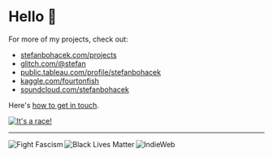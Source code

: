 # Hello 👋

For more of my projects, check out:

- <a rel="me" href="https://stefanbohacek.com/projects/">stefanbohacek.com/projects</a>
- <a rel="me" href="https://glitch.com/@stefan">glitch.com/@stefan</a>
- <a rel="me" href="https://public.tableau.com/profile/stefanbohacek#!/">public.tableau.com/profile/stefanbohacek</a>
- <a rel="me" href="https://www.kaggle.com/fourtonfish">kaggle.com/fourtonfish</a>
- <a rel="me" href="https://soundcloud.com/stefanbohacek">soundcloud.com/stefanbohacek</a>

Here's [how to get in touch](https://stefanbohacek.com/contact/).

[![It's a race!](https://stefanbohacek.com/wp-content/uploads/2019/11/curl-race.gif)](https://stefanbohacek.com/project/node-web-console/)
<hr/>
<a href="https://fightfascism.glitch.me/">
  <img align="left" alt="Fight Fascism" title="Fight fascism! Design by Angus Johnston" src="https://stefanbohacek.com/wp-content/uploads/2020/09/fight-fascism-140px.png">
</a>
<a href="https://blacklivesmatter.com/">
  <img align="left" alt="Black Lives Matter" title="Black Lives Matter logo" src="https://stefanbohacek.com/wp-content/uploads/2020/09/black-lives-matter-140px.png">
</a>
<a href="https://indieweb.org/">
  <img align="left" alt="IndieWeb" title="Support #indieweb!" src="https://stefanbohacek.com/wp-content/themes/fourtonfish/images/other/indiewebcamp-black.png">
</a>

